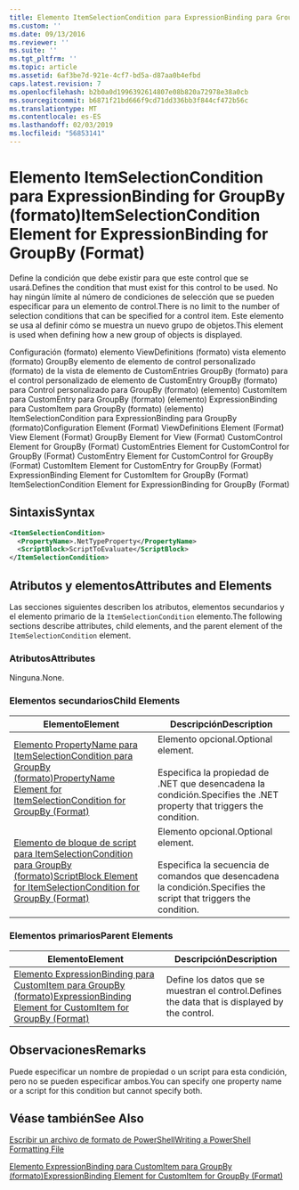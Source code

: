 ```yaml
---
title: Elemento ItemSelectionCondition para ExpressionBinding para GroupBy (formato) | Microsoft Docs
ms.custom: ''
ms.date: 09/13/2016
ms.reviewer: ''
ms.suite: ''
ms.tgt_pltfrm: ''
ms.topic: article
ms.assetid: 6af3be7d-921e-4cf7-bd5a-d87aa0b4efbd
caps.latest.revision: 7
ms.openlocfilehash: b2b0a0d1996392614807e08b820a72978e38a0cb
ms.sourcegitcommit: b6871f21bd666f9cd71dd336bb3f844cf472b56c
ms.translationtype: MT
ms.contentlocale: es-ES
ms.lasthandoff: 02/03/2019
ms.locfileid: "56853141"
---
```

# <a name="itemselectioncondition-element-for-expressionbinding-for-groupby-format"></a><span data-ttu-id="55755-102">Elemento ItemSelectionCondition para ExpressionBinding for GroupBy (formato)</span><span class="sxs-lookup"><span data-stu-id="55755-102">ItemSelectionCondition Element for ExpressionBinding for GroupBy (Format)</span></span>

<span data-ttu-id="55755-103">Define la condición que debe existir para que este control que se usará.</span><span class="sxs-lookup"><span data-stu-id="55755-103">Defines the condition that must exist for this control to be used.</span></span> <span data-ttu-id="55755-104">No hay ningún límite al número de condiciones de selección que se pueden especificar para un elemento de control.</span><span class="sxs-lookup"><span data-stu-id="55755-104">There is no limit to the number of selection conditions that can be specified for a control item.</span></span> <span data-ttu-id="55755-105">Este elemento se usa al definir cómo se muestra un nuevo grupo de objetos.</span><span class="sxs-lookup"><span data-stu-id="55755-105">This element is used when defining how a new group of objects is displayed.</span></span>

<span data-ttu-id="55755-106">Configuración (formato) elemento ViewDefinitions (formato) vista elemento (formato) GroupBy elemento de elemento de control personalizado (formato) de la vista de elemento de CustomEntries GroupBy (formato) para el control personalizado de elemento de CustomEntry GroupBy (formato) para Control personalizado para GroupBy (formato) (elemento) CustomItem para CustomEntry para GroupBy (formato) (elemento) ExpressionBinding para CustomItem para GroupBy (formato) (elemento) ItemSelectionCondition para ExpressionBinding para GroupBy (formato)</span><span class="sxs-lookup"><span data-stu-id="55755-106">Configuration Element (Format) ViewDefinitions Element (Format) View Element (Format) GroupBy Element for View (Format) CustomControl Element for GroupBy (Format) CustomEntries Element for CustomControl for GroupBy (Format) CustomEntry Element for CustomControl for GroupBy (Format) CustomItem Element for CustomEntry for GroupBy (Format) ExpressionBinding Element for CustomItem for GroupBy (Format) ItemSelectionCondition Element for ExpressionBinding for GroupBy (Format)</span></span>

## <a name="syntax"></a><span data-ttu-id="55755-107">Sintaxis</span><span class="sxs-lookup"><span data-stu-id="55755-107">Syntax</span></span>

```xml
<ItemSelectionCondition>
  <PropertyName>.NetTypeProperty</PropertyName>
  <ScriptBlock>ScriptToEvaluate</ScriptBlock>
</ItemSelectionCondition>
```

## <a name="attributes-and-elements"></a><span data-ttu-id="55755-108">Atributos y elementos</span><span class="sxs-lookup"><span data-stu-id="55755-108">Attributes and Elements</span></span>

<span data-ttu-id="55755-109">Las secciones siguientes describen los atributos, elementos secundarios y el elemento primario de la `ItemSelectionCondition` elemento.</span><span class="sxs-lookup"><span data-stu-id="55755-109">The following sections describe attributes, child elements, and the parent element of the `ItemSelectionCondition` element.</span></span>

### <a name="attributes"></a><span data-ttu-id="55755-110">Atributos</span><span class="sxs-lookup"><span data-stu-id="55755-110">Attributes</span></span>

<span data-ttu-id="55755-111">Ninguna.</span><span class="sxs-lookup"><span data-stu-id="55755-111">None.</span></span>

### <a name="child-elements"></a><span data-ttu-id="55755-112">Elementos secundarios</span><span class="sxs-lookup"><span data-stu-id="55755-112">Child Elements</span></span>

|<span data-ttu-id="55755-113">Elemento</span><span class="sxs-lookup"><span data-stu-id="55755-113">Element</span></span>|<span data-ttu-id="55755-114">Descripción</span><span class="sxs-lookup"><span data-stu-id="55755-114">Description</span></span>|
|-------------|-----------------|
|[<span data-ttu-id="55755-115">Elemento PropertyName para ItemSelectionCondition para GroupBy (formato)</span><span class="sxs-lookup"><span data-stu-id="55755-115">PropertyName Element for ItemSelectionCondition for GroupBy (Format)</span></span>](./propertyname-element-for-itemselectioncondition-for-groupby-format.md)|<span data-ttu-id="55755-116">Elemento opcional.</span><span class="sxs-lookup"><span data-stu-id="55755-116">Optional element.</span></span><br /><br /> <span data-ttu-id="55755-117">Especifica la propiedad de .NET que desencadena la condición.</span><span class="sxs-lookup"><span data-stu-id="55755-117">Specifies the .NET property that triggers the condition.</span></span>|
|[<span data-ttu-id="55755-118">Elemento de bloque de script para ItemSelectionCondition para GroupBy (formato)</span><span class="sxs-lookup"><span data-stu-id="55755-118">ScriptBlock Element for ItemSelectionCondition for GroupBy (Format)</span></span>](./scriptblock-element-for-itemselectioncondition-for-groupby-format.md)|<span data-ttu-id="55755-119">Elemento opcional.</span><span class="sxs-lookup"><span data-stu-id="55755-119">Optional element.</span></span><br /><br /> <span data-ttu-id="55755-120">Especifica la secuencia de comandos que desencadena la condición.</span><span class="sxs-lookup"><span data-stu-id="55755-120">Specifies the script that triggers the condition.</span></span>|

### <a name="parent-elements"></a><span data-ttu-id="55755-121">Elementos primarios</span><span class="sxs-lookup"><span data-stu-id="55755-121">Parent Elements</span></span>

|<span data-ttu-id="55755-122">Elemento</span><span class="sxs-lookup"><span data-stu-id="55755-122">Element</span></span>|<span data-ttu-id="55755-123">Descripción</span><span class="sxs-lookup"><span data-stu-id="55755-123">Description</span></span>|
|-------------|-----------------|
|[<span data-ttu-id="55755-124">Elemento ExpressionBinding para CustomItem para GroupBy (formato)</span><span class="sxs-lookup"><span data-stu-id="55755-124">ExpressionBinding Element for CustomItem for GroupBy (Format)</span></span>](./expressionbinding-element-for-customitem-for-groupby-format.md)|<span data-ttu-id="55755-125">Define los datos que se muestran el control.</span><span class="sxs-lookup"><span data-stu-id="55755-125">Defines the data that is displayed by the control.</span></span>|

## <a name="remarks"></a><span data-ttu-id="55755-126">Observaciones</span><span class="sxs-lookup"><span data-stu-id="55755-126">Remarks</span></span>

<span data-ttu-id="55755-127">Puede especificar un nombre de propiedad o un script para esta condición, pero no se pueden especificar ambos.</span><span class="sxs-lookup"><span data-stu-id="55755-127">You can specify one property name or a script for this condition but cannot specify both.</span></span>

## <a name="see-also"></a><span data-ttu-id="55755-128">Véase también</span><span class="sxs-lookup"><span data-stu-id="55755-128">See Also</span></span>

[<span data-ttu-id="55755-129">Escribir un archivo de formato de PowerShell</span><span class="sxs-lookup"><span data-stu-id="55755-129">Writing a PowerShell Formatting File</span></span>](./writing-a-powershell-formatting-file.md)

[<span data-ttu-id="55755-130">Elemento ExpressionBinding para CustomItem para GroupBy (formato)</span><span class="sxs-lookup"><span data-stu-id="55755-130">ExpressionBinding Element for CustomItem for GroupBy (Format)</span></span>](./expressionbinding-element-for-customitem-for-groupby-format.md)
